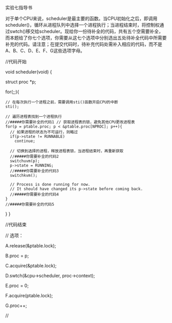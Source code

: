 实验七指导书

对于单个CPU来说，scheduler是最主要的函数。当CPU初始化之后，即调用scheduler()，循环从进程队列中选择一个进程执行；当进程结束时，将控制权通过swtch()移交给scheduler。现给你一份待补全的代码，共有五个空需要补全，而本题给了你七个选项，你需要从这七个选项中分别选出五处待补全代码中所需要补充的代码。请注意；在提交代码时，待补充代码处需补入相应的代码，而不是A、B、C、D、E、F、G这些选项字母。

//代码开始


void
scheduler(void)
{

  struct proc *p;
 
  for(;;){
  
    // 在每次执行一个进程之前，需要调用sti()函数开启CPU的中断
    sti();
    
    // 遍历进程表找到一个进程执行
    //#####你需要补全的代码1 // 获取进程表的锁，避免其他CPU更改进程表
    for(p = ptable.proc; p < &ptable.proc[NPROC]; p++){
      // 如果进程的状态为不可运行，则略过
      if(p->state != RUNNABLE)
        continue;

      // 切换到选择的进程，释放进程表锁，当进程结束时，再重新获取
      //#####你需要补全的代码2
      switchuvm(p);
      p->state = RUNNING;
      //#####你需要补全的代码3
      switchkvm();

      // Process is done running for now.
      // It should have changed its p->state before coming back.
      //#####你需要补全的代码4
    }
    //#####你需要补全的代码5
  }
}

//代码结束

//
选项：

A.release(&ptable.lock);

B.proc = p;

C.acquire(&ptable.lock);

D.swtch(&cpu->scheduler, proc->context);

E.proc = 0;

F.acquire(ptable.lock);

G.proc++;

//
